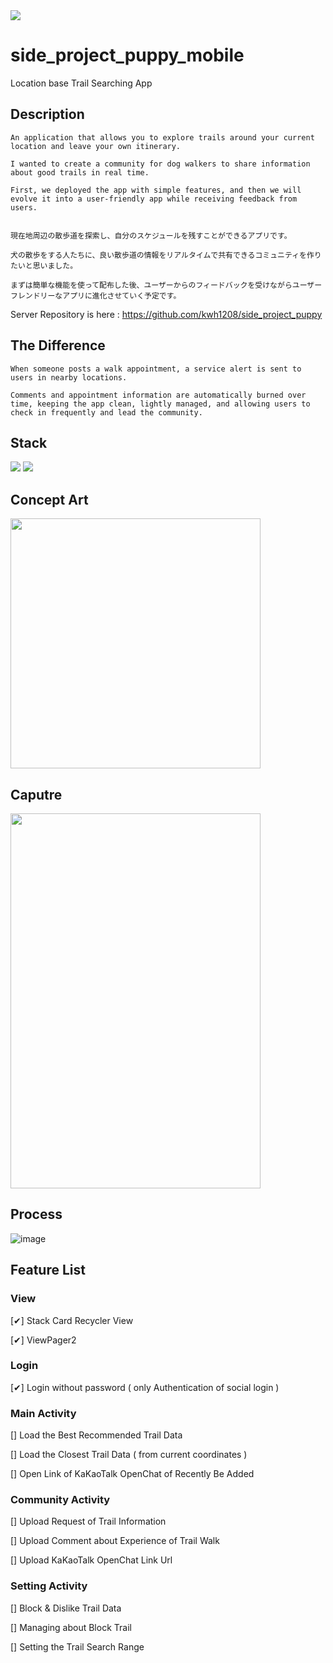 <img src="https://img.shields.io/badge/ongoing-006600?style=for-the-badge&logo=ongoing&logoColor=white">

# side_project_puppy_mobile

Location base Trail Searching App

## Description

```
An application that allows you to explore trails around your current location and leave your own itinerary.

I wanted to create a community for dog walkers to share information about good trails in real time.

First, we deployed the app with simple features, and then we will evolve it into a user-friendly app while receiving feedback from users.


現在地周辺の散歩道を探索し、自分のスケジュールを残すことができるアプリです。

犬の散歩をする人たちに、良い散歩道の情報をリアルタイムで共有できるコミュニティを作りたいと思いました。

まずは簡単な機能を使って配布した後、ユーザーからのフィードバックを受けながらユーザーフレンドリーなアプリに進化させていく予定です。
```

Server Repository is here : https://github.com/kwh1208/side_project_puppy

## The Difference

```
When someone posts a walk appointment, a service alert is sent to users in nearby locations.

Comments and appointment information are automatically burned over time, keeping the app clean, lightly managed, and allowing users to check in frequently and lead the community.
```

## Stack
<img src="https://img.shields.io/badge/Kotlin-7F52FF?style=for-the-badge&logo=Kotlin&logoColor=white">
<img src="https://img.shields.io/badge/Spring-6DB33F?style=for-the-badge&logo=Spring&logoColor=white">


## Concept Art

<img src = "https://user-images.githubusercontent.com/108061510/227149072-93a51a1d-08df-49b9-88c2-65a7159fddc4.png" width="400" height="400">

## Caputre

<img src = "https://user-images.githubusercontent.com/108061510/227445147-f77c7be4-b129-4717-97a8-7f0d245b0792.gif" width="400" height="600">


## Process

![image](https://user-images.githubusercontent.com/108061510/227702302-d800c423-30b1-4884-bbf1-abe3af829967.png)


## Feature List

### View
[✔] Stack Card Recycler View

[✔] ViewPager2

### Login

[✔] Login without password ( only Authentication of social login )

### Main Activity

[] Load the Best Recommended Trail Data

[] Load the Closest Trail Data ( from current coordinates )

[] Open Link of KaKaoTalk OpenChat of Recently Be Added

### Community Activity

[] Upload Request of Trail Information

[] Upload Comment about Experience of Trail Walk

[] Upload KaKaoTalk OpenChat Link Url

### Setting Activity

[] Block & Dislike Trail Data

[] Managing about Block Trail

[] Setting the Trail Search Range

